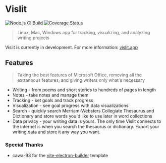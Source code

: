 # Vislit

[![Node.js CI Build](https://github.com/ste163/vislit/actions/workflows/tests.yml/badge.svg)](https://github.com/ste163/vislit/actions/workflows/tests.yml)
[![Coverage Status](https://coveralls.io/repos/github/ste163/vislit/badge.svg?branch=main)](https://coveralls.io/github/ste163/vislit?branch=main)

> Linux, Mac, Windows app for tracking, visualizing, and analyzing writing projects

Vislit is currently in development. For more information: [vislit.app](https://vislit.app/#/)

## Features

> Taking the best features of Microsoft Office, removing all the extraneous features, and giving writers only what's necessary

- Writing - from poems and short stories to hundreds of pages in length
- Notes - take notes and manage them
- Tracking - set goals and track progress
- Visualization - see goal progress with data visualizations
- Search - quickly search Merriam-Websters Collegiate Thesaurus and Dictionary and store words you'd like to use later in word collections
- Data privacy - your writing data is yours. The only time Vislit connects to the internet is when you search the thesaurus or dictionary. Export your writing data and store it any way you want.

### Special Thanks

- cawa-93 for the [vite-electron-builder](https://github.com/cawa-93/vite-electron-builder) template
